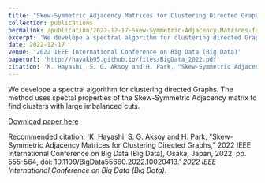 ```yaml
---
title: "Skew-Symmetric Adjacency Matrices for Clustering Directed Graphs"
collection: publications
permalink: /publication/2022-12-17-Skew-Symmetric-Adjacency-Matrices-for-Clustering-Directed-Graphs
excerpt: 'We develope a spectral algorithm for clustering directed Graphs. The method uses spectal properties of the Skew-Symmetric Adjacency matrix to find clusters with large imbalanced cuts.'
date: 2022-12-17
venue: '2022 IEEE International Conference on Big Data (Big Data)'
paperurl: 'http://hayakb95.github.io/files/BigData_2022.pdf'
citation: 'K. Hayashi, S. G. Aksoy and H. Park, "Skew-Symmetric Adjacency Matrices for Clustering Directed Graphs," 2022 IEEE International Conference on Big Data (Big Data), Osaka, Japan, 2022, pp. 555-564, doi: 10.1109/BigData55660.2022.10020413.'
---
```

We develope a spectral algorithm for clustering directed Graphs. The method uses spectal properties of the Skew-Symmetric Adjacency matrix to find clusters with large imbalanced cuts.

[Download paper here](http://hayakb95.github.io/files/BigData_2022.pdf)

Recommended citation: 'K. Hayashi, S. G. Aksoy and H. Park, "Skew-Symmetric Adjacency Matrices for Clustering Directed Graphs," 2022 IEEE International Conference on Big Data (Big Data), Osaka, Japan, 2022, pp. 555-564, doi: 10.1109/BigData55660.2022.10020413.' <i>2022 IEEE International Conference on Big Data (Big Data)</i>.
